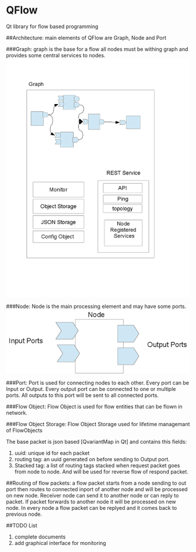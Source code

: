 # QFlow
Qt library for flow based programming 

##Architecture:
main elements of QFlow are Graph, Node and Port

###Graph: 
graph is the base for a flow all nodes must be withing graph and provides some central services to nodes.
![graph](./Documents/graph.png)

###Node:
Node is the main processing element and may have some ports.
![node](./Documents/node.png)

###Port:
Port is used for connecting nodes to each other. Every port can be Input or Output. Every output port can be connected to one or multiple ports. All outputs to this port will be sent  to all connected ports.

###Flow Object:
Flow Object is used for flow entities that can be flown in network.

###Flow Object Storage: 
Flow Object Storage used for lifetime managemant of FlowObjects

The base packet is json based [QvariantMap in Qt] and contains this fields:
1. uuid: unique id for each packet
2. routing tag: an uuid generated on before sending to Output port.
3. Stacked tag: a list of routing tags stacked when request packet goes from node to node. And will be used for reverse flow of respond packet.

##Routing of flow packets:
a flow packet starts from a node sending to out port then routes to connected inport of another node and will be processed on new node. Receiver node can send it to another node or can reply to packet. If packet forwards to another node it will be processed on new node. In every node a flow packet can be replyed and it comes back to previous node.

##TODO List
1. complete documents
2. add graphical interface for monitoring
